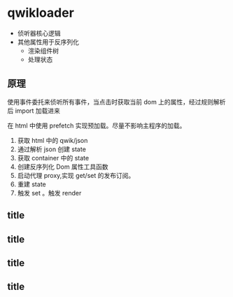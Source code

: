 # qwikloader

- 侦听器核心逻辑
- 其他属性用于反序列化
  - 渲染组件树
  - 处理状态

## 原理

使用事件委托来侦听所有事件，当点击时获取当前 dom 上的属性，经过规则解析后 import 加载进来

在 html 中使用 prefetch 实现预加载。尽量不影响主程序的加载。

1. 获取 html 中的 qwik/json
2. 通过解析 json 创建 state
3. 获取 container 中的 state
4. 创建反序列化 Dom 属性工具函数
5. 启动代理 proxy,实现 get/set 的发布订阅。
6. 重建 state
7. 触发 set 。触发 render

## title

## title

## title

## title
